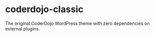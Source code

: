 # coderdojo-classic
The original CoderDojo WordPress theme with zero dependencies on external plugins.
